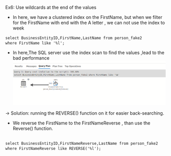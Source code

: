 Ex6: Use wildcards at the end of the values

- In here, we have a clustered index on the FirstName, but when we filter for the FirstName with end with the A letter ,
we can not use the index to week
```agsl
select BusinessEntityID,FirstName,LastName from person_fake2
where FirstName like '%l';

```
- In here,The SQL server use the index scan to find the values ,lead to the bad performance
![img_6.png](img_6.png)

-> Solution: running the REVERSE() function on it for easier back-searching.
- We reverse the FirstName to the FirstNameReverse , than use the 
Reverse() function.
```agsl

select BusinessEntityID,FirstNameReverse,LastName from person_fake2
where FirstNameReverse like REVERSE('%l');
```

